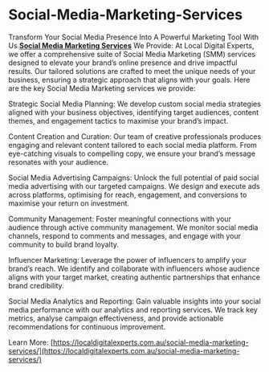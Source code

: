 # Social-Media-Marketing-Services
Transform Your Social Media Presence Into A Powerful Marketing Tool With Us
[**Social Media Marketing Services**](https://localdigitalexperts.com.au/social-media-marketing-services/) We Provide:
At Local Digital Experts, we offer a comprehensive suite of Social Media Marketing (SMM) services designed to elevate your brand’s online presence and drive impactful results. Our tailored solutions are crafted to meet the unique needs of your business, ensuring a strategic approach that aligns with your goals. Here are the key Social Media Marketing services we provide:

Strategic Social Media Planning: We develop custom social media strategies aligned with your business objectives, identifying target audiences, content themes, and engagement tactics to maximise your brand’s impact.

Content Creation and Curation: Our team of creative professionals produces engaging and relevant content tailored to each social media platform. From eye-catching visuals to compelling copy, we ensure your brand’s message resonates with your audience.

Social Media Advertising Campaigns: Unlock the full potential of paid social media advertising with our targeted campaigns. We design and execute ads across platforms, optimising for reach, engagement, and conversions to maximise your return on investment.

Community Management: Foster meaningful connections with your audience through active community management. We monitor social media channels, respond to comments and messages, and engage with your community to build brand loyalty.

Influencer Marketing: Leverage the power of influencers to amplify your brand’s reach. We identify and collaborate with influencers whose audience aligns with your target market, creating authentic partnerships that enhance brand credibility.

Social Media Analytics and Reporting: Gain valuable insights into your social media performance with our analytics and reporting services. We track key metrics, analyse campaign effectiveness, and provide actionable recommendations for continuous improvement. 

Learn More: [https://localdigitalexperts.com.au/social-media-marketing-services/](https://localdigitalexperts.com.au/social-media-marketing-services/)
